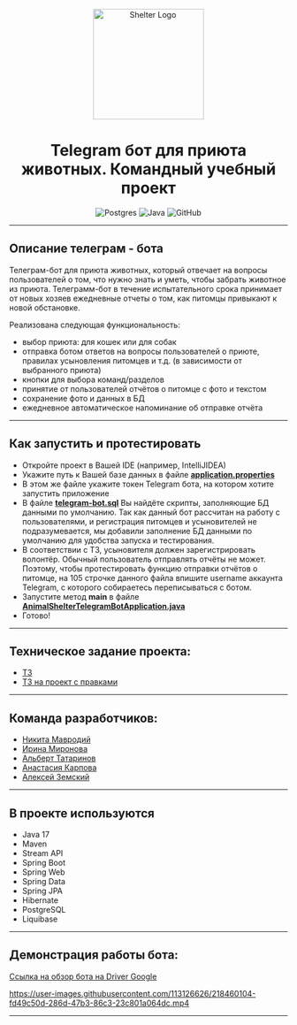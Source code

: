 <p align="center"> 
<img src="https://i.imgur.com/qZnhE08.png" width="200" alt="Shelter Logo">
</p>

<div id="badges" align="center">

# Telegram бот для приюта животных. Командный учебный проект
</div>

<div id="badges" align="center">

![Postgres](https://img.shields.io/badge/postgres-%23316192.svg?style=for-the-badge&logo=postgresql&logoColor=white)
![Java](https://img.shields.io/badge/java-%23ED8B00.svg?style=for-the-badge&logo=java&logoColor=white)
![GitHub](https://img.shields.io/badge/github-%23121011.svg?style=for-the-badge&logo=github&logoColor=white)
</div>

___
## Описание телеграм - бота
Телеграм-бот для приюта животных, который отвечает на вопросы пользователей о том, что нужно знать и уметь, чтобы забрать животное из приюта.
Телеграмм-бот в течение испытательного срока принимает от новых хозяев ежедневные отчеты о том, как питомцы привыкают к новой обстановке.

Реализована следующая функциональность:
- выбор приюта: для кошек или для собак
- отправка ботом ответов на вопросы пользователей о приюте, правилах усыновления питомцев и т.д. (в зависимости от выбранного приюта)
- кнопки для выбора команд/разделов
- принятие от пользователей отчётов о питомце с фото и текстом
- сохранение фото и данных в БД
- ежедневное автоматическое напоминание об отправке отчёта

___
## Как запустить и протестировать
- Откройте проект в Вашей IDE (например, IntelliJIDEA)
- Укажите путь к Вашей базе данных в файле **[application.properties](src/main/resources/application.properties)**
- В этом же файле укажите токен Telegram бота, на котором хотите запустить приложение
- В файле **[telegram-bot.sql](src/main/resources/liquibase/scripts/telegram-bot.sql)** 
Вы найдёте скрипты, заполняющие БД данными по умолчанию. Так как данный бот рассчитан на работу 
с пользователями, и регистрация питомцев и усыновителей не подразумевается, мы добавили заполнение БД 
данными по умолчанию для удобства запуска и тестирования.
- В соответствии с ТЗ, усыновителя должен зарегистрировать волонтёр. Обычный пользователь отправлять отчёты не может. 
Поэтому, чтобы протестировать функцию отправки отчётов о питомце, на 105 строчке данного файла 
впишите username аккаунта Telegram, с которого собираетесь переписываться с ботом.
- Запустите метод **main** в файле **[AnimalShelterTelegramBotApplication.java](src/main/java/com/example/animalsheltertelegrambot/AnimalShelterTelegramBotApplication.java)**
- Готово!

___
## Техническое задание проекта:
- [ТЗ](https://skyengpublic.notion.site/4509dd17f5f840f1ba6807fe83aa9c15)
- [ТЗ на проект с правками](https://skyengpublic.notion.site/30eb1f5ef036467d8ae0527e7d625718)
___
## Команда разработчиков:
- [Никита Мавродий](https://github.com/nikitamavrodiy)
- [Ирина Миронова](https://github.com/irinamironova9)
- [Альберт Татаринов](https://github.com/letuu)
- [Анастасия Карпова](https://github.com/AnastasiaSergeeva05)
- [Алексей Земский](https://github.com/zemscky)
___
## В проекте используются
  - Java 17
  - Maven
  - Stream API
  - Spring Boot
  - Spring Web
  - Spring Data
  - Spring JPA
  - Hibernate
  - PostgreSQL
  - Liquibase
___
## Демонстрация работы бота:
[Ссылка на обзор бота на Driver Google](https://drive.google.com/file/d/15AbNn0T2qWO4Ol4ypMtHuqE63LQRcmSI/view?usp=share_link)


https://user-images.githubusercontent.com/113126626/218460104-fd49c50d-286d-47b3-86c3-23c801a064dc.mp4


___
